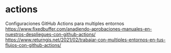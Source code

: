 # actions
Configuraciones GitHub Actions para multiples entornos
https://www.fixedbuffer.com/anadiendo-aprobaciones-manuales-en-nuestros-despliegues-con-github-actions/
https://www.returngis.net/2021/02/trabajar-con-multiples-entornos-en-tus-flujos-con-github-actions/
